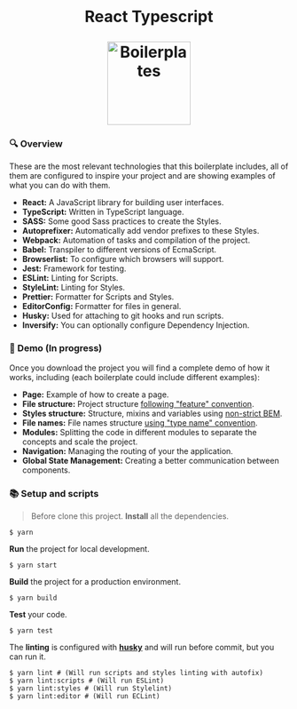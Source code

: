 <a id="logos" class="anchor" aria-hidden="true" href="#logos"></a><br/>

<h1 align="center">
  <p align="center">React Typescript</p>
  <a href="https://boilerplates.js.org"><img src="https://raw.githubusercontent.com/CKGrafico/Frontend-Boilerplates/docs/resources/logo/logo.png"  width="150" alt="Boilerplates"></a>
</h1>

### 🔍 Overview

These are the most relevant technologies that this boilerplate includes, all of them are configured to inspire your project and are showing examples of what you can do with them.

- **React:** A JavaScript library for building user interfaces.
- **TypeScript:** Written in TypeScript language.
- **SASS:** Some good Sass practices to create the Styles.
- **Autoprefixer:** Automatically add vendor prefixes to these Styles.
- **Webpack:** Automation of tasks and compilation of the project.
- **Babel:** Transpiler to different versions of EcmaScript.
- **Browserlist:** To configure which browsers will support.
- **Jest:** Framework for testing.
- **ESLint:** Linting for Scripts.
- **StyleLint:** Linting for Styles.
- **Prettier:** Formatter for Scripts and Styles.
- **EditorConfig:** Formatter for files in general.
- **Husky:** Used for attaching to git hooks and run scripts.
- **Inversify:** You can optionally configure Dependency Injection.

### 🥑 Demo (In progress)

Once you download the project you will find a complete demo of how it works, including (each boilerplate could include different examples):

- **Page:** Example of how to create a page.
- **File structure:** Project structure [following "feature" convention](https://medium.com/@CKGrafico/taking-decisions-to-structure-big-projects-with-hooks-stores-services-and-more-a703c7874480).
- **Styles structure:** Structure, mixins and variables using [non-strict BEM](https://medium.com/@CKGrafico/choosing-how-to-structure-our-css-components-7af3c7ea4f27).
- **File names:** File names structure [using "type name" convention](https://medium.com/@CKGrafico/taking-decisions-to-structure-big-projects-with-hooks-stores-services-and-more-a703c7874480).
- **Modules:** Splitting the code in different modules to separate the concepts and scale the project.
- **Navigation:** Managing the routing of your the application.
- **Global State Management:** Creating a better communication between components.

### 📚 Setup and scripts

> Before clone this project.
> **Install** all the dependencies.

```shell
$ yarn
```

**Run** the project for local development.

```shell
$ yarn start
```

**Build** the project for a production environment.

```shell
$ yarn build
```

**Test** your code.

```shell
$ yarn test
```

The **linting** is configured with [**husky**](https://github.com/typicode/husky) and will run before commit, but you can run it.

```shell
$ yarn lint # (Will run scripts and styles linting with autofix)
$ yarn lint:scripts # (Will run ESLint)
$ yarn lint:styles # (Will run Stylelint)
$ yarn lint:editor # (Will run ECLint)
```
